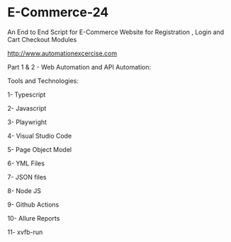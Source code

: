 # E-Commerce-24

An End to End Script for E-Commerce Website for Registration , Login and Cart Checkout Modules

http://www.automationexcercise.com

Part 1 & 2 - Web Automation and API Automation:

Tools and Technologies:

1- Typescript

2- Javascript

3- Playwright

4- Visual Studio Code

5- Page Object Model

6- YML Files

7- JSON files

8- Node JS

9- Github Actions

10- Allure Reports

11- xvfb-run
